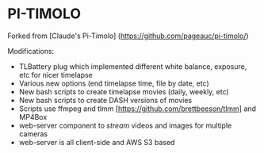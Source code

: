 # PI-TIMOLO

Forked from [Claude's Pi-Timolo] (https://github.com/pageauc/pi-timolo/)   

Modifications:
- TLBattery plug which implemented different white balance, exposure, etc for nicer timelapse
- Various new options (end timelapse time, file by date, etc)
- New bash scripts to create timelapse movies (daily, weekly, etc)
- New bash scripts to create DASH versions of movies
- Scripts use ffmpeg and tlmm [https://github.com/brettbeeson/tlmm] and MP4Box
- web-server component to *stream* videos and images for multiple cameras 
- web-server is all client-side and AWS S3 based
